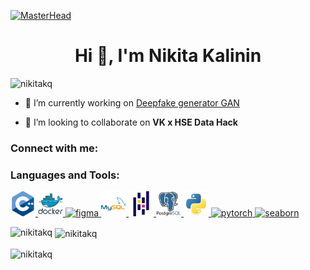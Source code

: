 [![MasterHead](https://user-images.githubusercontent.com/74038190/221352987-68da234d-4d62-4e9d-9d7f-098dc657c2dc.gif)](https://rishavchanda.io)
<h1 align="center">Hi 👋, I'm Nikita Kalinin</h1>

<p align="left"> <img src="https://komarev.com/ghpvc/?username=nikitakq&label=Profile%20views&color=0e75b6&style=flat" alt="nikitakq" /> </p>

- 🔭 I’m currently working on [Deepfake generator GAN](https://github.com/NikitaKQ/deepfakes)

- 👯 I’m looking to collaborate on **VK x HSE Data Hack**

<h3 align="left">Connect with me:</h3>
<p align="left">
</p>

<h3 align="left">Languages and Tools:</h3>
<p align="left"> <a href="https://www.w3schools.com/cpp/" target="_blank" rel="noreferrer"> <img src="https://raw.githubusercontent.com/devicons/devicon/master/icons/cplusplus/cplusplus-original.svg" alt="cplusplus" width="40" height="40"/> </a> <a href="https://www.docker.com/" target="_blank" rel="noreferrer"> <img src="https://raw.githubusercontent.com/devicons/devicon/master/icons/docker/docker-original-wordmark.svg" alt="docker" width="40" height="40"/> </a> <a href="https://www.figma.com/" target="_blank" rel="noreferrer"> <img src="https://www.vectorlogo.zone/logos/figma/figma-icon.svg" alt="figma" width="40" height="40"/> </a> <a href="https://www.mysql.com/" target="_blank" rel="noreferrer"> <img src="https://raw.githubusercontent.com/devicons/devicon/master/icons/mysql/mysql-original-wordmark.svg" alt="mysql" width="40" height="40"/> </a> <a href="https://pandas.pydata.org/" target="_blank" rel="noreferrer"> <img src="https://raw.githubusercontent.com/devicons/devicon/2ae2a900d2f041da66e950e4d48052658d850630/icons/pandas/pandas-original.svg" alt="pandas" width="40" height="40"/> </a> <a href="https://www.postgresql.org" target="_blank" rel="noreferrer"> <img src="https://raw.githubusercontent.com/devicons/devicon/master/icons/postgresql/postgresql-original-wordmark.svg" alt="postgresql" width="40" height="40"/> </a> <a href="https://www.python.org" target="_blank" rel="noreferrer"> <img src="https://raw.githubusercontent.com/devicons/devicon/master/icons/python/python-original.svg" alt="python" width="40" height="40"/> </a> <a href="https://pytorch.org/" target="_blank" rel="noreferrer"> <img src="https://www.vectorlogo.zone/logos/pytorch/pytorch-icon.svg" alt="pytorch" width="40" height="40"/> </a> <a href="https://seaborn.pydata.org/" target="_blank" rel="noreferrer"> <img src="https://seaborn.pydata.org/_images/logo-mark-lightbg.svg" alt="seaborn" width="40" height="40"/> </a> </p>

<p><img align="left" src="https://github-readme-stats.vercel.app/api/top-langs?username=nikitakq&show_icons=true&locale=en&layout=compact" alt="nikitakq" /></p>

<p>&nbsp;<img align="center" src="https://github-readme-stats.vercel.app/api?username=nikitakq&show_icons=true&locale=en" alt="nikitakq" /></p>

<p><img align="center" src="https://github-readme-streak-stats.herokuapp.com/?user=nikitakq&" alt="nikitakq" /></p>

